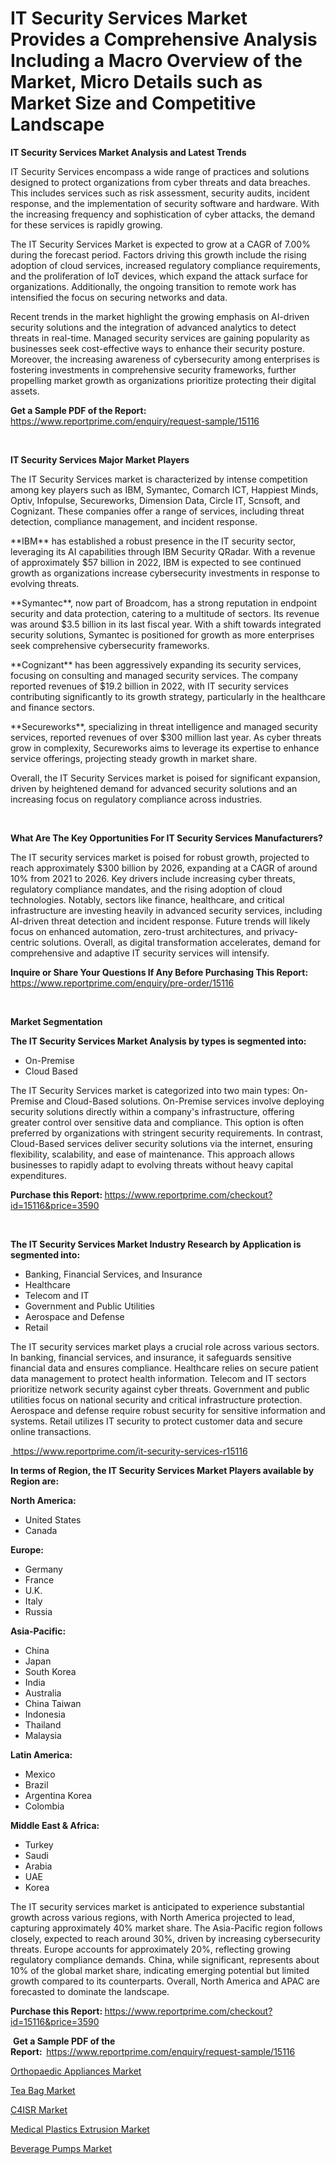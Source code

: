 <p><h1>IT Security Services Market Provides a Comprehensive Analysis Including a Macro Overview of the Market, Micro Details such as Market Size and Competitive Landscape</h1></p><p><strong>IT Security Services Market Analysis and Latest Trends</strong></p>
<p><p>IT Security Services encompass a wide range of practices and solutions designed to protect organizations from cyber threats and data breaches. This includes services such as risk assessment, security audits, incident response, and the implementation of security software and hardware. With the increasing frequency and sophistication of cyber attacks, the demand for these services is rapidly growing.</p><p>The IT Security Services Market is expected to grow at a CAGR of 7.00% during the forecast period. Factors driving this growth include the rising adoption of cloud services, increased regulatory compliance requirements, and the proliferation of IoT devices, which expand the attack surface for organizations. Additionally, the ongoing transition to remote work has intensified the focus on securing networks and data.</p><p>Recent trends in the market highlight the growing emphasis on AI-driven security solutions and the integration of advanced analytics to detect threats in real-time. Managed security services are gaining popularity as businesses seek cost-effective ways to enhance their security posture. Moreover, the increasing awareness of cybersecurity among enterprises is fostering investments in comprehensive security frameworks, further propelling market growth as organizations prioritize protecting their digital assets.</p></p>
<p><strong>Get a Sample PDF of the Report:&nbsp;</strong> <a href="https://www.reportprime.com/enquiry/request-sample/15116?utm_campaign=1834&utm_medium=2&utm_source=Github&utm_content=ia&utm_term=25122024&utm_id=it-security-services">https://www.reportprime.com/enquiry/request-sample/15116</a></p>
<p>&nbsp;</p>
<p><strong>IT Security Services Major Market Players</strong></p>
<p><p>The IT Security Services market is characterized by intense competition among key players such as IBM, Symantec, Comarch ICT, Happiest Minds, Optiv, Infopulse, Secureworks, Dimension Data, Circle IT, Scnsoft, and Cognizant. These companies offer a range of services, including threat detection, compliance management, and incident response.</p><p>**IBM** has established a robust presence in the IT security sector, leveraging its AI capabilities through IBM Security QRadar. With a revenue of approximately $57 billion in 2022, IBM is expected to see continued growth as organizations increase cybersecurity investments in response to evolving threats.</p><p>**Symantec**, now part of Broadcom, has a strong reputation in endpoint security and data protection, catering to a multitude of sectors. Its revenue was around $3.5 billion in its last fiscal year. With a shift towards integrated security solutions, Symantec is positioned for growth as more enterprises seek comprehensive cybersecurity frameworks.</p><p>**Cognizant** has been aggressively expanding its security services, focusing on consulting and managed security services. The company reported revenues of $19.2 billion in 2022, with IT security services contributing significantly to its growth strategy, particularly in the healthcare and finance sectors.</p><p>**Secureworks**, specializing in threat intelligence and managed security services, reported revenues of over $300 million last year. As cyber threats grow in complexity, Secureworks aims to leverage its expertise to enhance service offerings, projecting steady growth in market share.</p><p>Overall, the IT Security Services market is poised for significant expansion, driven by heightened demand for advanced security solutions and an increasing focus on regulatory compliance across industries.</p></p>
<p>&nbsp;</p>
<p><strong>What Are The Key Opportunities For IT Security Services Manufacturers?</strong></p>
<p><p>The IT security services market is poised for robust growth, projected to reach approximately $300 billion by 2026, expanding at a CAGR of around 10% from 2021 to 2026. Key drivers include increasing cyber threats, regulatory compliance mandates, and the rising adoption of cloud technologies. Notably, sectors like finance, healthcare, and critical infrastructure are investing heavily in advanced security services, including AI-driven threat detection and incident response. Future trends will likely focus on enhanced automation, zero-trust architectures, and privacy-centric solutions. Overall, as digital transformation accelerates, demand for comprehensive and adaptive IT security services will intensify.</p></p>
<p><strong>Inquire or Share Your Questions If Any Before Purchasing This Report:</strong> <a href="https://www.reportprime.com/enquiry/pre-order/15116?utm_campaign=1834&utm_medium=2&utm_source=Github&utm_content=ia&utm_term=25122024&utm_id=it-security-services">https://www.reportprime.com/enquiry/pre-order/15116</a></p>
<p>&nbsp;</p>
<p><strong>Market Segmentation</strong></p>
<p><strong>The IT Security Services Market Analysis by types is segmented into:</strong></p>
<p><ul><li>On-Premise</li><li>Cloud Based</li></ul></p>
<p><p>The IT Security Services market is categorized into two main types: On-Premise and Cloud-Based solutions. On-Premise services involve deploying security solutions directly within a company's infrastructure, offering greater control over sensitive data and compliance. This option is often preferred by organizations with stringent security requirements. In contrast, Cloud-Based services deliver security solutions via the internet, ensuring flexibility, scalability, and ease of maintenance. This approach allows businesses to rapidly adapt to evolving threats without heavy capital expenditures.</p></p>
<p><strong>Purchase this Report:&nbsp;</strong><a href="https://www.reportprime.com/checkout?id=15116&price=3590&utm_campaign=1834&utm_medium=2&utm_source=Github&utm_content=ia&utm_term=25122024&utm_id=it-security-services">https://www.reportprime.com/checkout?id=15116&price=3590</a></p>
<p>&nbsp;</p>
<p><strong>The IT Security Services Market Industry Research by Application is segmented into:</strong></p>
<p><ul><li>Banking, Financial Services, and Insurance</li><li>Healthcare</li><li>Telecom and IT</li><li>Government and Public Utilities</li><li>Aerospace and Defense</li><li>Retail</li></ul></p>
<p><p>The IT security services market plays a crucial role across various sectors. In banking, financial services, and insurance, it safeguards sensitive financial data and ensures compliance. Healthcare relies on secure patient data management to protect health information. Telecom and IT sectors prioritize network security against cyber threats. Government and public utilities focus on national security and critical infrastructure protection. Aerospace and defense require robust security for sensitive information and systems. Retail utilizes IT security to protect customer data and secure online transactions.</p></p>
<p><a href="https://www.reportprime.com/it-security-services-r15116?utm_campaign=1834&utm_medium=2&utm_source=Github&utm_content=ia&utm_term=25122024&utm_id=it-security-services">&nbsp;https://www.reportprime.com/it-security-services-r15116</a></p>
<p><strong>In terms of Region, the IT Security Services Market Players available by Region are:</strong></p>
<p>
    <p> <strong> North America: </strong>
        <ul>
            <li>United States</li>
            <li>Canada</li>
        </ul>
        </p> 
    <p> <strong> Europe: </strong>
        <ul>
            <li>Germany</li>
            <li>France</li>
            <li>U.K.</li>
            <li>Italy</li>
            <li>Russia</li>
        </ul>
        </p> 
    <p> <strong> Asia-Pacific: </strong>
        <ul>
            <li>China</li>
            <li>Japan</li>
            <li>South Korea</li>
            <li>India</li>
            <li>Australia</li>
            <li>China Taiwan</li>
            <li>Indonesia</li>
            <li>Thailand</li>
            <li>Malaysia</li>
        </ul>
        </p> 
    <p> <strong> Latin America: </strong>
        <ul>
            <li>Mexico</li>
            <li>Brazil</li>
            <li>Argentina Korea</li>
            <li>Colombia</li>
        </ul>
        </p> 
    <p> <strong> Middle East & Africa: </strong>
        <ul>
            <li>Turkey</li>
            <li>Saudi</li>
            <li>Arabia</li>
            <li>UAE</li>
            <li>Korea</li>
        </ul>
    </p>
    </p>
<p><p>The IT security services market is anticipated to experience substantial growth across various regions, with North America projected to lead, capturing approximately 40% market share. The Asia-Pacific region follows closely, expected to reach around 30%, driven by increasing cybersecurity threats. Europe accounts for approximately 20%, reflecting growing regulatory compliance demands. China, while significant, represents about 10% of the global market share, indicating emerging potential but limited growth compared to its counterparts. Overall, North America and APAC are forecasted to dominate the landscape.</p></p>
<p><strong>Purchase this Report: </strong><a href="https://www.reportprime.com/checkout?id=15116&price=3590&utm_campaign=1834&utm_medium=2&utm_source=Github&utm_content=ia&utm_term=25122024&utm_id=it-security-services">https://www.reportprime.com/checkout?id=15116&price=3590</a></p>
<p>&nbsp;<strong>Get a Sample PDF of the Report:&nbsp;&nbsp;</strong><a href="https://www.reportprime.com/enquiry/request-sample/15116?utm_campaign=1834&utm_medium=2&utm_source=Github&utm_content=ia&utm_term=25122024&utm_id=it-security-services">https://www.reportprime.com/enquiry/request-sample/15116</a></p>
<p><strong></strong></p>
<p><p><a href="https://github.com/ashepherd82/Market-Research-Report-List-6/blob/main/orthopaedic-appliances-market.md?utm_campaign=1834&utm_medium=2&utm_source=Github&utm_content=ia&utm_term=25122024&utm_id=it-security-services">Orthopaedic Appliances Market</a></p><p><a href="https://www.linkedin.com/pulse/tea-bag-market-trends-2024-2031-detailed-58-cagr-analysis-a2d7c?utm_campaign=1834&utm_medium=2&utm_source=Github&utm_content=ia&utm_term=25122024&utm_id=it-security-services">Tea Bag Market</a></p><p><a href="https://www.linkedin.com/pulse/c4isr-market-analysis-share-size-value-growing-136-cagr-2024-hxfxe?utm_campaign=1834&utm_medium=2&utm_source=Github&utm_content=ia&utm_term=25122024&utm_id=it-security-services">C4ISR Market</a></p><p><a href="https://www.linkedin.com/pulse/medical-plastics-extrusion-market-trends-insights-type-application-kdk9f?utm_campaign=1834&utm_medium=2&utm_source=Github&utm_content=ia&utm_term=25122024&utm_id=it-security-services">Medical Plastics Extrusion Market</a></p><p><a href="https://www.linkedin.com/pulse/beverage-pumps-revenue-growth-report-2024-2031-suppositions-ll66c?utm_campaign=1834&utm_medium=2&utm_source=Github&utm_content=ia&utm_term=25122024&utm_id=it-security-services">Beverage Pumps Market</a></p></p>